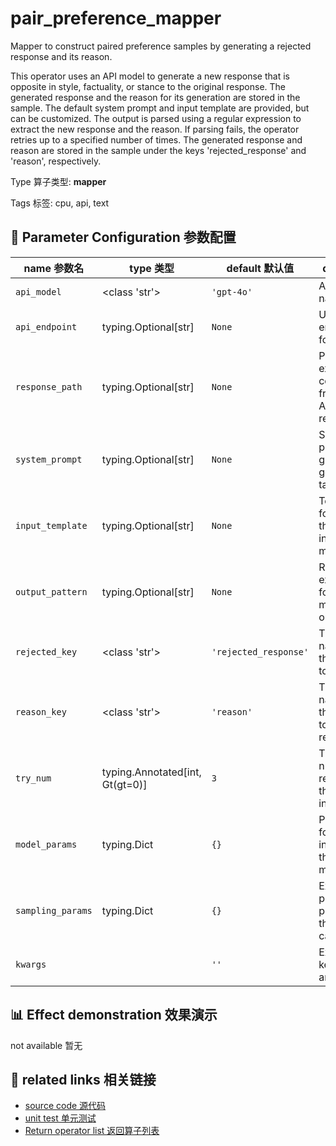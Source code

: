 # pair_preference_mapper

Mapper to construct paired preference samples by generating a rejected response and its
reason.

This operator uses an API model to generate a new response that is opposite in style,
factuality, or stance to the original response. The generated response and the reason
for its generation are stored in the sample. The default system prompt and input
template are provided, but can be customized. The output is parsed using a regular
expression to extract the new response and the reason. If parsing fails, the operator
retries up to a specified number of times. The generated response and reason are stored
in the sample under the keys 'rejected_response' and 'reason', respectively.

Type 算子类型: **mapper**

Tags 标签: cpu, api, text

## 🔧 Parameter Configuration 参数配置
| name 参数名 | type 类型 | default 默认值 | desc 说明 |
|--------|------|--------|------|
| `api_model` | <class 'str'> | `'gpt-4o'` | API model name. |
| `api_endpoint` | typing.Optional[str] | `None` | URL endpoint for the API. |
| `response_path` | typing.Optional[str] | `None` | Path to extract content from the API response. |
| `system_prompt` | typing.Optional[str] | `None` | System prompt for guiding the generation task. |
| `input_template` | typing.Optional[str] | `None` | Template for building the model input. It must |
| `output_pattern` | typing.Optional[str] | `None` | Regular expression for parsing model output. |
| `rejected_key` | <class 'str'> | `'rejected_response'` | The field name in the sample to store the |
| `reason_key` | <class 'str'> | `'reason'` | The field name in the sample to store the reason for |
| `try_num` | typing.Annotated[int, Gt(gt=0)] | `3` | The number of retries for the API call in case of |
| `model_params` | typing.Dict | `{}` | Parameters for initializing the API model. |
| `sampling_params` | typing.Dict | `{}` | Extra parameters passed to the API call. |
| `kwargs` |  | `''` | Extra keyword arguments. |

## 📊 Effect demonstration 效果演示
not available 暂无

## 🔗 related links 相关链接
- [source code 源代码](../../../data_juicer/ops/mapper/pair_preference_mapper.py)
- [unit test 单元测试](../../../tests/ops/mapper/test_pair_preference_mapper.py)
- [Return operator list 返回算子列表](../../Operators.md)